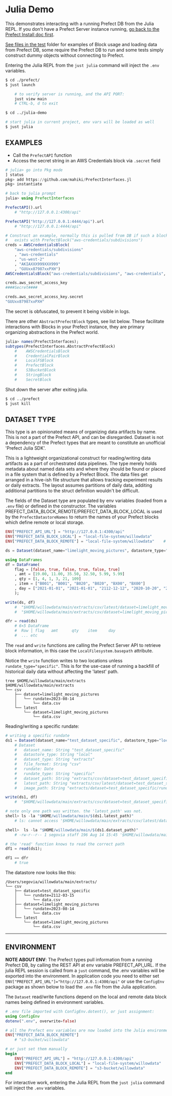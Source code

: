 # Julia Demo
This demonstrates interacting with a running Prefect DB from the Julia REPL. If you don't have a Prefect Server instance running, [go back to the Prefect Install doc first](../prefect/README.md).

[See files in the test](../test) folder for examples of Block usage and loading data from Prefect DB, some require the Prefect DB to run and some tests simply construct dummy objects without connecting to Prefect.

Entering the Julia REPL from the `just julia` command will inject the `.env` variables.
```sh
$ cd ./prefect/
$ just launch

    # to verify server is running, and the API PORT:
    just view main
    # CTRL-b, d to exit

$ cd ../julia-demo

# start julia in current project, env vars will be loaded as well
$ just julia
```

## EXAMPLES
* Call the `PrefectAPI` function
* Access the secret string in an AWS Credentials block via `.secret` field
  
```julia
# julia> go into Pkg mode
] status
pkg> add https://github.com/mahiki/PrefectInterfaces.jl
pkg> instantiate

# back to julia prompt
julia> using PrefectInterfaces

PrefectAPI().url
    # "http://127.0.0.1:4300/api"

PrefectAPI("http://127.0.0.1:4444/api").url
    # "http://127.0.0.1:4444/api"

# Construct an example, normally this is pulled from DB if such a block 
#   exists with PrefectBlock("aws-credentials/subdivisions")
creds = AWSCredentialsBlock(
    "aws-credentials/subdivisions"
    , "aws-credentials"
    , "us-west-2"
    , "AKIAXXX999XXX999"
    , "GUUxx87987xxPXH")
AWSCredentialsBlock("aws-credentials/subdivisions", "aws-credentials", "us-west-2", "AKIAXXX999XXX999", ####Secret####)

creds.aws_secret_access_key
####Secret####

creds.aws_secret_access_key.secret
"GUUxx87987xxPXH"
```
The secret is obfuscated, to prevent it being visible in logs. 

There are other `AbstractPrefectBlock` types, see list below. These facilitate interactions with Blocks in your Prefect instance, they are primary organizing abstractions in the Prefect world.

```julia
julia> names(PrefectInterfaces);
subtypes(PrefectInterfaces.AbstractPrefectBlock)
    #    AWSCredentialsBlock
    #    CredentialPairBlock
    #    LocalFSBlock
    #    PrefectBlock
    #    S3BucketBlock
    #    StringBlock
    #    SecretBlock
```

Shut down the server after exiting julia.
```sh
$ cd ../prefect
$ just kill
```


## DATASET TYPE
This type is an opinionated means of organizing data artifacts by name.  This is not a part of the Prefect API, and can be disregarded. Dataset is not a dependency of the Prefect types that are meant to constitute an unofficial 'Prefect Julia SDK'.

This is a lightweight organizational construct for reading/writing data artifacts as a part of orchestrated data pipelines. The type merely holds metadata about named data sets and where they should be found or placed in a file system that is defined by a Prefect Block. The data files get arranged in a hive-ish file structure that allows tracking experiment results or daily extracts. The layout assumes partitions of daily data, additing additional partitions to the struct definition wouldn't be difficult.

The fields of the Dataset type are populated by env variables (loaded from a `.env` file) or defined in the constructor. The variables PREFECT_DATA_BLOCK_REMOTE/PREFECT_DATA_BLOCK_LOCAL is used by the `PrefectDatastoreNames` to return the names of your Prefect blocks which define remote or local storage.

```julia
ENV["PREFECT_API_URL"] = "http://127.0.0.1:4300/api"
ENV["PREFECT_DATA_BLOCK_LOCAL"] = "local-file-system/willowdata"
ENV["PREFECT_DATA_BLOCK_REMOTE"] = "local-file-system/willowdata"    # same, unless you have a remote store registered

ds = Dataset(dataset_name="limelight_moving_pictures", datastore_type="local")

using DataFrames
df = DataFrame(
    flag = [false, true, false, true, false, true]
    , amt = [19.00, 11.00, 35.50, 32.50, 5.99, 5.99]
    , qty = [1, 4, 1, 3, 21, 109]
    , item = ["B001", "B001", "B020", "B020", "BX00", "BX00"]
    , day = ["2021-01-01", "2021-01-01", "2112-12-12", "2020-10-20", "2021-05-04", "1984-07-04"]
    );

write(ds, df)
    #  "$HOME/willowdata/main/extracts/csv/latest/dataset=limelight_moving_pictures/data.csv"
    #  "$HOME/willowdata/main/extracts/csv/dataset=limelight_moving_pictures/rundate=2023-08-14/data.csv"

dfr = read(ds)
    # 6×5 DataFrame
    #  Row │ flag   amt      qty    item     day
    #  ... etc
```

The `read` and `write` functions are calling the Prefect Server API to retrieve block information, in this case the `LocalFilesystem.basepath` attribute.

Notice the `write` function writes to two locations unless `rundate_type="specific"`. This is for the use-case of running a backfill of historical daily data without affecting the 'latest' path.
```
tree $HOME/willowdata/main/extracts
$HOME/willowdata/main/extracts
└── csv
    ├── dataset=limelight_moving_pictures
    │   └── rundate=2023-08-14
    │       └── data.csv
    └── latest
        └── dataset=limelight_moving_pictures
            └── data.csv
```

Reading/writing a specific rundate:
```julia
# writing a specific rundate
ds1 = Dataset(dataset_name="test_dataset_specific", datastore_type="local", rundate=Date("2112-03-15"))
    # Dataset
    #   dataset_name: String "test_dataset_specific"
    #   datastore_type: String "local"
    #   dataset_type: String "extracts"
    #   file_format: String "csv"
    #   rundate: Date
    #   rundate_type: String "specific"
    #   dataset_path: String "extracts/csv/dataset=test_dataset_specific/rundate=2112-03-15/data.csv"
    #   latest_path: String "extracts/csv/latest/dataset=test_dataset_specific/data.csv"
    #   image_path: String "extracts/dataset=test_dataset_specific/rundate=2112-03-15"

write(ds1, df)
    #  "$HOME/willowdata/main/extracts/csv/dataset=test_dataset_specific/rundate=2112-03-15/data.csv"

# note only one path was written. the 'latest_path' was not.
shell> ls -la "$HOME/willowdata/main/$(ds1.latest_path)"
    # ls: cannot access '$HOME/willowdata/main/extracts/csv/latest/dataset=test_dataset_specific/data.csv': No such file or directory

shell>  ls -la "$HOME/willowdata/main/$(ds1.dataset_path)"
    # -rw-r--r-- 1 segovia staff 196 Aug 14 15:45 '$HOME/willowdata/main/extracts/csv/dataset=test_dataset_specific/rundate=2112-03-15/data.csv'

# the 'read' function knows to read the correct path
df1 = read(ds1);

df1 == dfr
    # true
```

The datastore now looks like this:
```
/Users/segovia/willowdata/main/extracts/
└── csv
    ├── dataset=test_dataset_specific
    │   └── rundate=2112-03-15
    │       └── data.csv
    ├── dataset=limelight_moving_pictures
    │   └── rundate=2023-08-14
    │       └── data.csv
    └── latest
        └── dataset=limelight_moving_pictures
            └── data.csv
```

----------
## ENVIRONMENT
**NOTE ABOUT ENV**: The Prefect types pull information from a running Prefect DB, by calling the REST API at env variable PREFECT_API_URL. If the julia REPL session is called from a `just` command, the .env variables will be exported into the environment. In application code you need to either set `ENV["PREFECT_API_URL"]="http://127.0.0.1:4300/api"` or use the `ConfigEnv` package as shown below to load the `.env` file from the Julia application.

The `Dataset` read/write functions depend on the local and remote data block names being defined in environment variables.
```jl
# .env file imported with ConfigEnv.dotent(), or just assignment:
using ConfigEnv
dotenv(".env", overwrite=false)

# all the Prefect env variables are now loaded into the Julia environment
ENV["PREFECT_DATA_BLOCK_REMOTE"]
    # "s3-bucket/willowdata"

# or just set them manually
begin
    ENV["PREFECT_API_URL"] = "http://127.0.0.1:4300/api"
    ENV["PREFECT_DATA_BLOCK_LOCAL"] = "local-file-system/willowdata"
    ENV["PREFECT_DATA_BLOCK_REMOTE"] = "s3-bucket/willowdata"
end
```

For interactive work, entering the Julia REPL from the `just julia` command will inject the `.env` variables.
